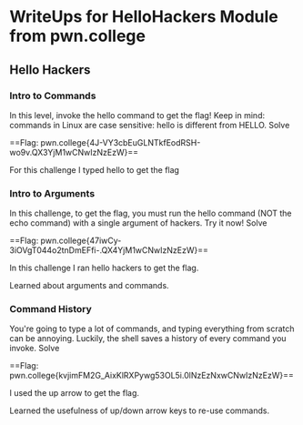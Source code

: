# WriteUps for HelloHackers Module from pwn.college

## Hello Hackers

### Intro to Commands

In this level, invoke the hello command to get the flag! Keep in mind: commands in Linux are case sensitive: hello is different from HELLO.
Solve

==Flag: pwn.college{4J-VY3cbEuGLNTkfEodRSH-wo9v.QX3YjM1wCNwIzNzEzW}==

For this challenge I typed hello to get the flag

### Intro to Arguments

In this challenge, to get the flag, you must run the hello command (NOT the echo command) with a single argument of hackers. Try it now!
Solve

==Flag: pwn.college{47iwCy-3iOVgT044o2tnDmEFfi-.QX4YjM1wCNwIzNzEzW}==

In this challenge I ran hello hackers to get the flag.

Learned about arguments and commands.

### Command History

You're going to type a lot of commands, and typing everything from scratch can be annoying. Luckily, the shell saves a history of every command you invoke.
Solve

==Flag: pwn.college{kvjimFM2G_AixKlRXPywg53OL5i.0lNzEzNxwCNwIzNzEzW}==

I used the up arrow to get the flag.

Learned the usefulness of up/down arrow keys to re-use commands.

